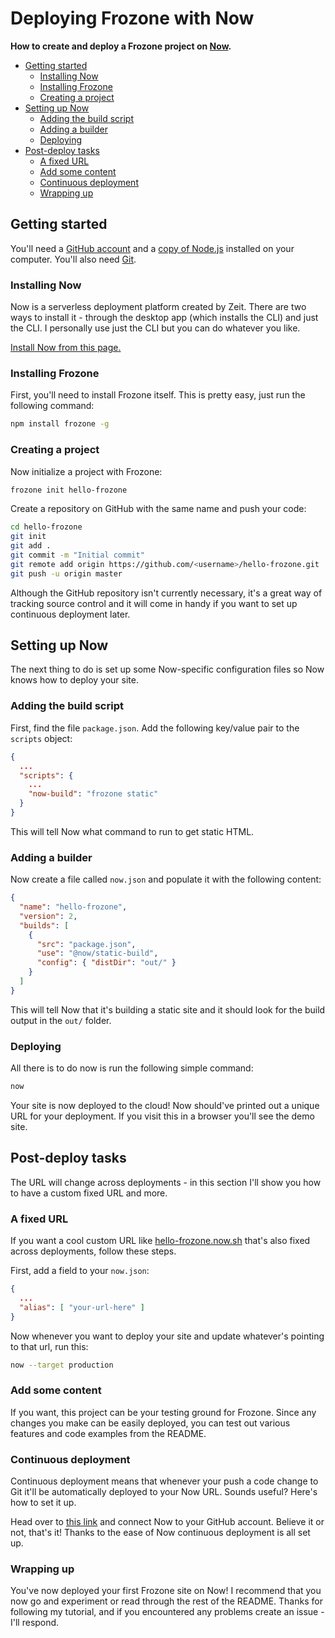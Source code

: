 # Deploying Frozone with Now

**How to create and deploy a Frozone project on [Now](https://now.sh/).**

<!-- START doctoc generated TOC please keep comment here to allow auto update -->
<!-- DON'T EDIT THIS SECTION, INSTEAD RE-RUN doctoc TO UPDATE -->


- [Getting started](#getting-started)
  - [Installing Now](#installing-now)
  - [Installing Frozone](#installing-frozone)
  - [Creating a project](#creating-a-project)
- [Setting up Now](#setting-up-now)
  - [Adding the build script](#adding-the-build-script)
  - [Adding a builder](#adding-a-builder)
  - [Deploying](#deploying)
- [Post-deploy tasks](#post-deploy-tasks)
  - [A fixed URL](#a-fixed-url)
  - [Add some content](#add-some-content)
  - [Continuous deployment](#continuous-deployment)
  - [Wrapping up](#wrapping-up)

<!-- END doctoc generated TOC please keep comment here to allow auto update -->

## Getting started

You'll need a [GitHub account](https://github.com/) and a [copy of Node.js](https://nodejs.org/) installed on your computer. You'll also need [Git](https://git-scm.com/).

### Installing Now

Now is a serverless deployment platform created by Zeit. There are two ways to install it - through the desktop app (which installs the CLI) and just the CLI. I personally use just the CLI but you can do whatever you like.

[Install Now from this page.](https://zeit.co/download)

### Installing Frozone

First, you'll need to install Frozone itself. This is pretty easy, just run the following command:

```bash
npm install frozone -g
```

### Creating a project

Now initialize a project with Frozone:

```bash
frozone init hello-frozone
```

Create a repository on GitHub with the same name and push your code:

```bash
cd hello-frozone
git init
git add .
git commit -m "Initial commit"
git remote add origin https://github.com/<username>/hello-frozone.git
git push -u origin master
```

Although the GitHub repository isn't currently necessary, it's a great way of tracking source control and it will come in handy if you want to set up continuous deployment later.

## Setting up Now

The next thing to do is set up some Now-specific configuration files so Now knows how to deploy your site.

### Adding the build script

First, find the file `package.json`. Add the following key/value pair to the `scripts` object:

```json
{
  ...
  "scripts": {
    ...
    "now-build": "frozone static"
  }
}
```

This will tell Now what command to run to get static HTML.

### Adding a builder

Now create a file called `now.json` and populate it with the following content:

```json
{
  "name": "hello-frozone",
  "version": 2,
  "builds": [
    {
      "src": "package.json",
      "use": "@now/static-build",
      "config": { "distDir": "out/" }
    }
  ]
}
```

This will tell Now that it's building a static site and it should look for the build output in the `out/` folder.

### Deploying

All there is to do now is run the following simple command:

```bash
now
```

Your site is now deployed to the cloud! Now should've printed out a unique URL for your deployment. If you visit this in a browser you'll see the demo site.

## Post-deploy tasks

The URL will change across deployments - in this section I'll show you how to have a custom fixed URL and more.

### A fixed URL

If you want a cool custom URL like [hello-frozone.now.sh](https://hello-frozone.now.sh/) that's also fixed across deployments, follow these steps.

First, add a field to your `now.json`:

```json
{
  ...
  "alias": [ "your-url-here" ]
}
```

Now whenever you want to deploy your site and update whatever's pointing to that url, run this:

```bash
now --target production
```

### Add some content

If you want, this project can be your testing ground for Frozone. Since any changes you make can be easily deployed, you can test out various features and code examples from the README.

### Continuous deployment

Continuous deployment means that whenever your push a code change to Git it'll be automatically deployed to your Now URL. Sounds useful? Here's how to set it up.

Head over to [this link](https://zeit.co/github) and connect Now to your GitHub account. Believe it or not, that's it! Thanks to the ease of Now continuous deployment is all set up.

### Wrapping up

You've now deployed your first Frozone site on Now! I recommend that you now go and experiment or read through the rest of the README. Thanks for following my tutorial, and if you encountered any problems create an issue - I'll respond.